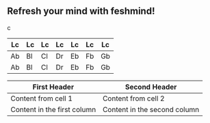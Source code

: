 ## Refresh your mind with feshmind!  

<div style="color: #ggg;">c</div>

Lc | Lc | Lc | Lc | Lc | Lc | Lc  
---| -- | -- | -- | -- | -- | ---
Ab | Bl | Сl | Dr | Eb | Fb | Gb  
Ab | Bl | Сl | Dr | Eb | Fb | Gb  


First Header | Second Header
------------ | -------------
Content from cell 1 | Content from cell 2
Content in the first column | Content in the second column
